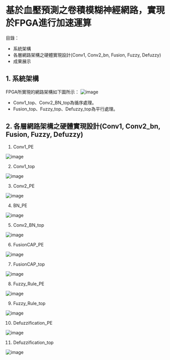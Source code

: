 # 基於血壓預測之卷積模糊神經網路，實現於FPGA進行加速運算

目錄：
- 系統架構
- 各層網路架構之硬體實現設計(Conv1, Conv2_bn, Fusion, Fuzzy, Defuzzy)
- 成果展示

## 1. 系統架構
FPGA所實現的網路架構如下圖所示：
![image](https://github.com/Slaung/Blood-Pressure-Estimation-CFNP-Implement-FPGA/blob/main/Figure/Figure1.png)

- Conv1_top、Conv2_BN_top為循序處理。
- Fusion_top、Fuzzy_top、Defuzzy_top為平行處理。

## 2. 各層網路架構之硬體實現設計(Conv1, Conv2_bn, Fusion, Fuzzy, Defuzzy)
1. Conv1_PE

![image](https://github.com/Slaung/Blood-Pressure-Estimation-CFNP-Implement-FPGA/blob/main/Figure/Figure2.png)

2. Conv1_top

![image](https://github.com/Slaung/Blood-Pressure-Estimation-CFNP-Implement-FPGA/blob/main/Figure/Figure3.png)

3. Conv2_PE

![image](https://github.com/Slaung/Blood-Pressure-Estimation-CFNP-Implement-FPGA/blob/main/Figure/Figure4.png)

4. BN_PE

![image](https://github.com/Slaung/Blood-Pressure-Estimation-CFNP-Implement-FPGA/blob/main/Figure/Figure5.png)

5. Conv2_BN_top

![image](https://github.com/Slaung/Blood-Pressure-Estimation-CFNP-Implement-FPGA/blob/main/Figure/Figure6.png)

6. FusionCAP_PE

![image](https://github.com/Slaung/Blood-Pressure-Estimation-CFNP-Implement-FPGA/blob/main/Figure/Figure7.png)

7. FusionCAP_top

![image](https://github.com/Slaung/Blood-Pressure-Estimation-CFNP-Implement-FPGA/blob/main/Figure/Figure8.png)

8. Fuzzy_Rule_PE

![image](https://github.com/Slaung/Blood-Pressure-Estimation-CFNP-Implement-FPGA/blob/main/Figure/Figure9.png)

9. Fuzzy_Rule_top

![image](https://github.com/Slaung/Blood-Pressure-Estimation-CFNP-Implement-FPGA/blob/main/Figure/Figure10.png)

10. Defuzzification_PE

![image](https://github.com/Slaung/Blood-Pressure-Estimation-CFNP-Implement-FPGA/blob/main/Figure/Figure11.png)

11. Defuzzification_top
   
![image](https://github.com/Slaung/Blood-Pressure-Estimation-CFNP-Implement-FPGA/blob/main/Figure/Figure12.png)
